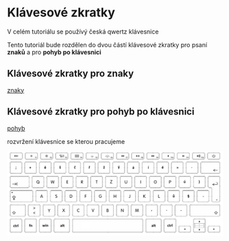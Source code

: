 # Klávesové zkratky

V celém tutoriálu se používý česká qwertz klávesnice

Tento tutoriál bude rozdělen do dvou částí klávesové zkratky pro psaní **znaků** a pro **pohyb po klávesnici**

## Klávesové zkratky pro znaky

[znaky](znaky.md)

## Klávesové zkratky pro pohyb po klávesnici

[pohyb](pohyb.md)

rozvržení klávesnice se kterou pracujeme

![klávesnice](imgs/klavesnice.png)
